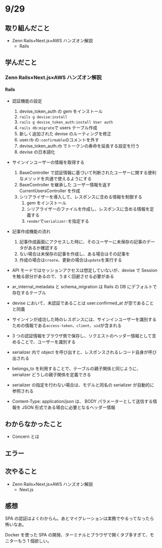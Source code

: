 # 9/29

## 取り組んだこと

- Zenn Rails×Next.js×AWS ハンズオン解説
  - Rails

## 学んだこと

### Zenn Rails×Next.js×AWS ハンズオン解説

#### Rails

- 認証機能の設定

  1. devise_token_auth の gem をインストール
  2. `rails g devise:install`
  3. `rails g devise_token_auth:install User auth`
  4. `rails db:migrate`で users テーブル作成
  5. 新しく追加された devise のルーティングを修正
  6. user.rb の`:confirmable`のコメントを外す
  7. devise_token_auth.rb でトークンの寿命を延長する設定を行う
  8. devise の日本語化

- サインインユーザーの情報を取得する

  1. BaseController で認証情報に基づいて判断されたユーザーに関する便利なメソッドを共通で使えるようにする
  2. BaseController を継承した ユーザー情報を返す CurrentUsersController を作成
  3. シリアライザーを導入して、レスポンスに含める情報を制御する
     1. gem をインストール
     2. シリアライザーのファイルを作成し、レスポンスに含める情報を定義する
     3. `render`で`serializer:`を指定する

- 記事作成機能の流れ

  1. 記事作成画面にアクセスした時に、そのユーザーに未保存の記事のデータがあるか確認する
  2. ない場合は未保存の記事を作成し、ある場合はその記事を
  3. 作成の場合は`create`、更新の場合は`update`を実行する

- API モードではセッションアクセスは想定していないが、devise で Session を触る部分があるので、うまく回避させる必要がある
- ar_internal_metadata と schema_migration は Rails の DB にデフォルトで存在するテーブル
- devise において、未認証であることは user.confirmed_at が空であることと同義
- サインインが成功した時のレスポンスには、サインインユーザーを識別するための情報である`access-token`、`client`、`uid`が含まれる
- 3 つの認証情報をブラウザ側で保存し、リクエストのヘッダー情報として含めることで、ユーザーを識別する
- serializer 内で object を呼び出すと、レスポンスされるレコード自身が呼び出される
- belongs_to を利用することで、テーブルの親子関係と同じように、 serializer どうしの親子関係を定義できる
- serializer の指定を行わない場合は、モデルと同名の serializer が自動的に参照される
- Content-Type: application/json は、 BODY パラメーターとして送信する情報を JSON 形式である場合に必要となるヘッダー情報

## わからなかったこと

- Concern とは

## エラー

## 次やること

- Zenn Rails×Next.js×AWS ハンズオン解説
  - Next.js

## 感想

SPA の認証はよくわからん。あとマイグレーションは実務でやるってなったら怖いなあ。

Docker を使った SPA の開発、ターミナルとブラウザで開くタブ多すぎて、モニターもう 1 個欲しい。
